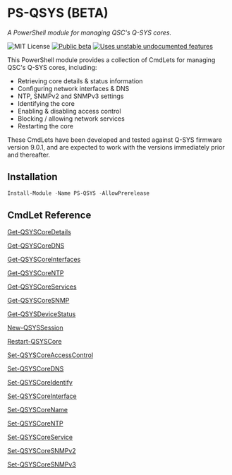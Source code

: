 # PS-QSYS (BETA)
*A PowerShell module for managing QSC's Q-SYS cores.*

![MIT License](https://img.shields.io/badge/license-MIT-blue) [![Public beta](https://img.shields.io/badge/stability-public_beta-orange)](https://gist.github.com/gdyr/2e54d8afb39d4ea789b4830603ca34b2) [![Uses unstable undocumented features](https://img.shields.io/badge/support-unstable-red)](https://gist.github.com/gdyr/2e54d8afb39d4ea789b4830603ca34b2)


This PowerShell module provides a collection of CmdLets for managing QSC's Q-SYS cores, including:

 - Retrieving core details & status information
 - Configuring network interfaces & DNS
 - NTP, SNMPv2 and SNMPv3 settings
 - Identifying the core
 - Enabling & disabling access control
 - Blocking / allowing network services
 - Restarting the core

These CmdLets have been developed and tested against Q-SYS firmware version 9.0.1, and are expected to work with the versions immediately prior and thereafter.

## Installation
```powershell
Install-Module -Name PS-QSYS -AllowPrerelease
```

## CmdLet Reference

<a href="docs/Get-QSYSCoreDetails.md">Get-QSYSCoreDetails</a>

<a href="docs/Get-QSYSCoreDNS.md">Get-QSYSCoreDNS</a>

<a href="docs/Get-QSYSCoreInterfaces.md">Get-QSYSCoreInterfaces</a>

<a href="docs/Get-QSYSCoreNTP.md">Get-QSYSCoreNTP</a>

<a href="docs/Get-QSYSCoreServices.md">Get-QSYSCoreServices</a>

<a href="docs/Get-QSYSCoreSNMP.md">Get-QSYSCoreSNMP</a>

<a href="docs/Get-QSYSDeviceStatus.md">Get-QSYSDeviceStatus</a>

<a href="docs/New-QSYSSession.md">New-QSYSSession</a>

<a href="docs/Restart-QSYSCore.md">Restart-QSYSCore</a>

<a href="docs/Set-QSYSCoreAccessControl.md">Set-QSYSCoreAccessControl</a>

<a href="docs/Set-QSYSCoreDNS.md">Set-QSYSCoreDNS</a>

<a href="docs/Set-QSYSCoreIdentify.md">Set-QSYSCoreIdentify</a>

<a href="docs/Set-QSYSCoreInterface.md">Set-QSYSCoreInterface</a>

<a href="docs/Set-QSYSCoreName.md">Set-QSYSCoreName</a>

<a href="docs/Set-QSYSCoreNTP.md">Set-QSYSCoreNTP</a>

<a href="docs/Set-QSYSCoreService.md">Set-QSYSCoreService</a>

<a href="docs/Set-QSYSCoreSNMPv2.md">Set-QSYSCoreSNMPv2</a>

<a href="docs/Set-QSYSCoreSNMPv3.md">Set-QSYSCoreSNMPv3</a>
